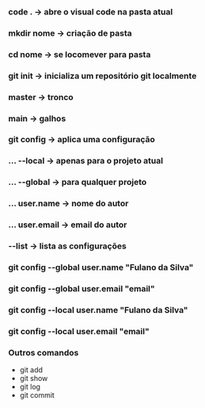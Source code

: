 ### code . -> abre o visual code na pasta atual
 
### mkdir nome -> criação de pasta
 
### cd nome -> se locomever para pasta
 
### git init -> inicializa um repositório git localmente
 
### master -> tronco
 
### main -> galhos
 
### git config -> aplica uma configuração
### ... --local -> apenas para o projeto atual
### ... --global -> para qualquer projeto
### ... user.name -> nome do autor
### ... user.email -> email do autor
### --list -> lista as configurações
 
### git config --global user.name "Fulano da Silva"
 
### git config --global user.email "email"
 
### git config --local user.name "Fulano da Silva"
 
### git config --local user.email "email"  

### Outros comandos 
- git add
- git show 
- git log
- git commit 